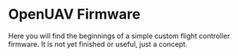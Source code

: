 # OpenUAV Firmware
Here you will find the beginnings of a simple custom flight controller
firmware. It is not yet finished or useful, just a concept.
